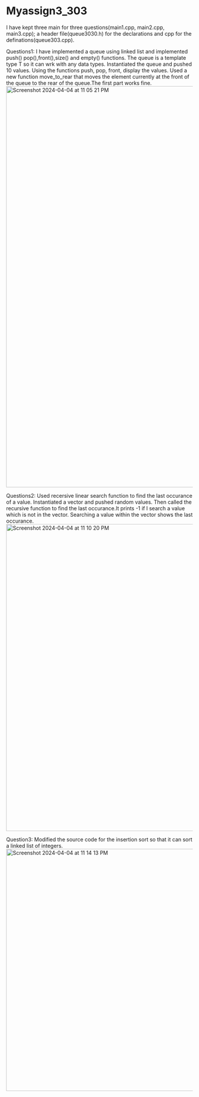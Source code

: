 # Myassign3_303
I have kept three main for three questions(main1.cpp, main2.cpp, main3.cpp); a header file(queue3030.h) for the declarations and cpp for the definations(queue303.cpp).

Questions1:
I have implemented a queue using linked list and implemented push() pop(),front(),size() and empty() functions. The queue is a template type T so it can wrk with any data types. Instantiated the queue and pushed 10 values. Using the functions push, pop, front, display the values. Used a new function move_to_rear that moves the element currently at the front of the queue to the rear of the queue.The first part works fine.<img width="1082" alt="Screenshot 2024-04-04 at 11 05 21 PM" src="https://github.com/Mai1sha/Myassign3_303/assets/123522545/b924f9d3-8797-4ee7-82e6-26f25ff43785">

Questions2:
Used recersive linear search function to find the last occurance of a value. Instantiated a vector and pushed random values. Then called the recursive function to find the last occurance.It prints -1 if I search a value which is not in the vector. Searching a value within the vector shows the last occurance.<img width="828" alt="Screenshot 2024-04-04 at 11 10 20 PM" src="https://github.com/Mai1sha/Myassign3_303/assets/123522545/180cf934-01fd-4561-998a-70131950f088">

Question3:
Modified the source code for the insertion sort so that it can sort a linked list
 of integers. 
 <img width="653" alt="Screenshot 2024-04-04 at 11 14 13 PM" src="https://github.com/Mai1sha/Myassign3_303/assets/123522545/48e88f73-fc5a-4707-8792-12c4d6f90e08">



